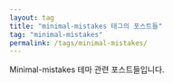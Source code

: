 ```yaml
---
layout: tag
title: "minimal-mistakes 태그의 포스트들"
tag: "minimal-mistakes"
permalink: /tags/minimal-mistakes/
---
```


Minimal-mistakes 테마 관련 포스트들입니다.
